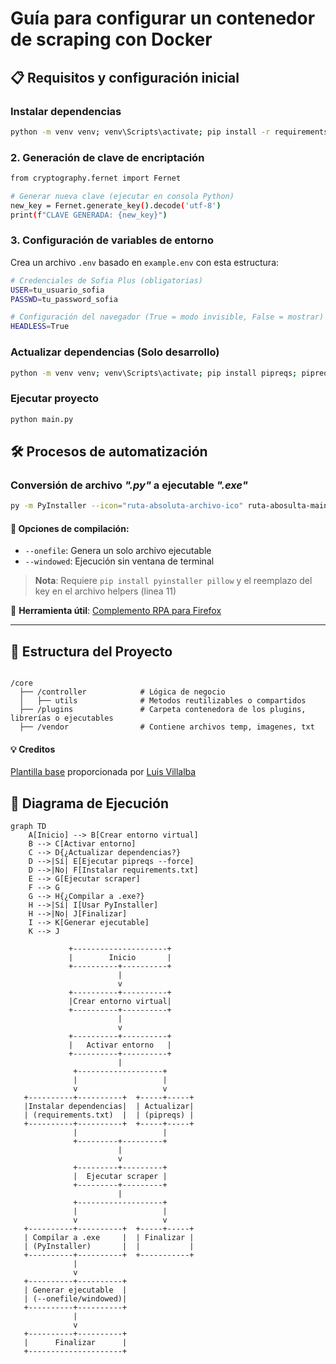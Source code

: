 # Guía para configurar un contenedor de scraping con Docker

## 📋 Requisitos y configuración inicial

### Instalar dependencias

```bash
python -m venv venv; venv\Scripts\activate; pip install -r requirements.txt
```

### 2. Generación de clave de encriptación

```bash
from cryptography.fernet import Fernet

# Generar nueva clave (ejecutar en consola Python)
new_key = Fernet.generate_key().decode('utf-8')
print(f"CLAVE GENERADA: {new_key}")
```

### 3. Configuración de variables de entorno

Crea un archivo `.env` basado en `example.env` con esta estructura:

```bash
# Credenciales de Sofia Plus (obligatorias)
USER=tu_usuario_sofia
PASSWD=tu_password_sofia

# Configuración del navegador (True = modo invisible, False = mostrar)
HEADLESS=True
```

### Actualizar dependencias (Solo desarrollo)

```bash
python -m venv venv; venv\Scripts\activate; pip install pipreqs; pipreqs . --force
```

### Ejecutar proyecto

```bash
python main.py
```

## 🛠️ Procesos de automatización

### Conversión de archivo *".py"* a ejecutable *".exe"*

```bash
py -m PyInstaller --icon="ruta-absoluta-archivo-ico" ruta-abosulta-main-proyecto
```

#### 🚀 Opciones de compilación:

- `--onefile`: Genera un solo archivo ejecutable
- `--windowed`: Ejecución sin ventana de terminal

> **Nota**: Requiere `pip install pyinstaller pillow` y el reemplazo del key en el archivo helpers (linea 11)

🔧 **Herramienta útil**: [Complemento RPA para Firefox](https://addons.mozilla.org/en-US/firefox/addon/rpa/)

---

## 📂 **Estructura del Proyecto**

```

/core
  ├── /controller            # Lógica de negocio
  │   ├── utils              # Metodos reutilizables o compartidos
  ├── /plugins               # Carpeta contenedora de los plugins, librerías o ejecutables
  ├── /vendor                # Contiene archivos temp, imagenes, txt
```

#### 💡 **Creditos**

[Plantilla base](https://github.com/villalbaluis/arquitectura-bots-python) proporcionada por [Luis Villalba](https://github.com/villalbaluis)


## 🔄 Diagrama de Ejecución

```mermaid
graph TD
    A[Inicio] --> B[Crear entorno virtual]
    B --> C[Activar entorno]
    C --> D{¿Actualizar dependencias?}
    D -->|Sí| E[Ejecutar pipreqs --force]
    D -->|No| F[Instalar requirements.txt]
    E --> G[Ejecutar scraper]
    F --> G
    G --> H{¿Compilar a .exe?}
    H -->|Sí| I[Usar PyInstaller]
    H -->|No| J[Finalizar]
    I --> K[Generar ejecutable]
    K --> J

             +---------------------+
             |        Inicio       |
             +----------+----------+
                        |
                        v
             +----------+----------+
             |Crear entorno virtual|
             +----------+----------+
                        |
                        v
             +----------+----------+
             |   Activar entorno   |
             +----------+----------+
                        |
              +-------------------+
              |                   |
              v                   v
   +----------+----------+  +-----+-----+
   |Instalar dependencias|  | Actualizar|
   | (requirements.txt)  |  | (pipreqs) |
   +----------+----------+  +-----+-----+
              |                   |
              +---------+---------+
                        |
                        v
              +---------+---------+
              |  Ejecutar scraper |
              +---------+---------+
                        |
              +-------------------+
              |                   |
              v                   v
   +----------+----------+  +-----+-----+
   | Compilar a .exe     |  | Finalizar |
   | (PyInstaller)       |  |           |
   +----------+----------+  +-----------+
              |
              v
   +----------+----------+
   | Generar ejecutable  |
   | (--onefile/windowed)|
   +----------+----------+
              |
              v
   +----------+----------+
   |      Finalizar      |
   +---------------------+

